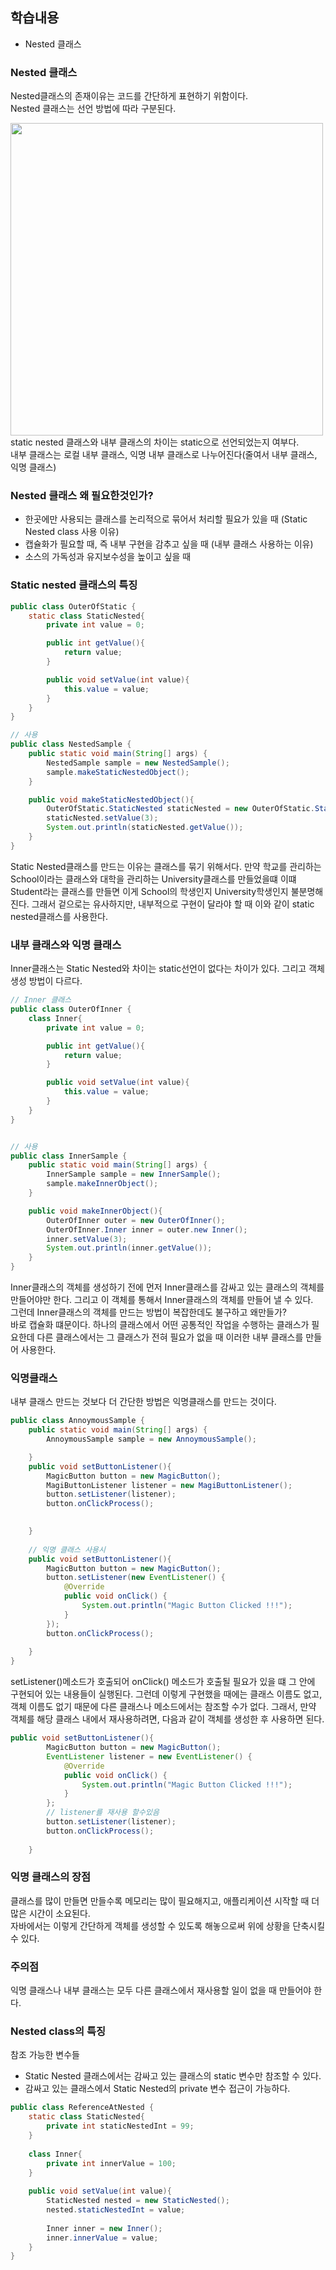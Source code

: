 ## 학습내용
- Nested 클래스

### Nested 클래스
Nested클래스의 존재이유는 코드를 간단하게 표현하기 위함이다. <br>
Nested 클래스는 선언 방법에 따라 구분된다.

<img src="https://user-images.githubusercontent.com/79621675/150631796-a3e1db06-ed80-45e7-b1be-303c6140264b.png" width="500">
static nested 클래스와 내부 클래스의 차이는 static으로 선언되었는지 여부다. <br>
내부 클래스는 로컬 내부 클래스, 익명 내부 클래스로 나누어진다(줄여서 내부 클래스, 익명 클래스)

### Nested 클래스 왜 필요한것인가?
- 한곳에만 사용되는 클래스를 논리적으로 묶어서 처리할 필요가 있을 때 (Static Nested class 사용 이유)
- 캡슐화가 필요할 때, 즉 내부 구현을 감추고 싶을 때 (내부 클래스 사용하는 이유)
- 소스의 가독성과 유지보수성을 높이고 싶을 때


### Static nested 클래스의 특징
```java
public class OuterOfStatic {
    static class StaticNested{
        private int value = 0;

        public int getValue(){
            return value;
        }

        public void setValue(int value){
            this.value = value;
        }
    }
}

// 사용
public class NestedSample {
    public static void main(String[] args) {
        NestedSample sample = new NestedSample();
        sample.makeStaticNestedObject();
    }

    public void makeStaticNestedObject(){
        OuterOfStatic.StaticNested staticNested = new OuterOfStatic.StaticNested();
        staticNested.setValue(3);
        System.out.println(staticNested.getValue());
    }
}
```
Static Nested클래스를 만드는 이유는 클래스를 묶기 위해서다. 만약 학교를 관리하는 School이라는 클래스와 대학을 관리하는 University클래스를 만들었을떄 이떄 Student라는 클래스를 만들면
이게 School의 학생인지 University학생인지 불분명해진다. 그래서 겉으로는 유사하지만, 내부적으로 구현이 달라야 할 때 이와 같이 static nested클래스를 사용한다.

### 내부 클래스와 익명 클래스
Inner클래스는 Static Nested와 차이는 static선언이 없다는 차이가 있다. 그리고 객체 생성 방법이 다르다.

```java
// Inner 클래스
public class OuterOfInner {
    class Inner{
        private int value = 0;

        public int getValue(){
            return value;
        }

        public void setValue(int value){
            this.value = value;
        }
    }
}


// 사용
public class InnerSample {
    public static void main(String[] args) {
        InnerSample sample = new InnerSample();
        sample.makeInnerObject();
    }

    public void makeInnerObject(){
        OuterOfInner outer = new OuterOfInner();
        OuterOfInner.Inner inner = outer.new Inner();
        inner.setValue(3);
        System.out.println(inner.getValue());
    }
}
```

Inner클래스의 객체를 생성하기 전에 먼저 Inner클래스를 감싸고 있는 클래스의 객체를 만들어야만 한다. 그리고 이 객체를 통해서 Inner클래스의 객체를 만들어 낼 수 있다. <br>
그런데 Inner클래스의 객체를 만드는 방법이 복잡한데도 불구하고 왜만들가? <br>
바로 캡슐화 떄문이다. 하나의 클래스에서 어떤 공통적인 작업을 수행하는 클래스가 필요한데 다른 클래스에서는 그 클래스가 전혀 필요가 없을 때 이러한 내부 클래스를 만들어 사용한다.

### 익명클래스
내부 클래스 만드는 것보다 더 간단한 방법은 익명클래스를 만드는 것이다.
```java
public class AnnoymousSample {
    public static void main(String[] args) {
        AnnoymousSample sample = new AnnoymousSample();

    }
    public void setButtonListener(){
        MagicButton button = new MagicButton();
        MagiButtonListener listener = new MagiButtonListener();
        button.setListener(listener);
        button.onClickProcess();
        

    }
    
    // 익명 클래스 사용시
    public void setButtonListener(){
        MagicButton button = new MagicButton();
        button.setListener(new EventListener() {
            @Override
            public void onClick() {
                System.out.println("Magic Button Clicked !!!");
            }
        });
        button.onClickProcess();
        
    }
}
```
setListener()메소드가 호출되어 onClick() 메소드가 호출될 필요가 있을 떄 그 안에 구현되어 있는 내용들이 실행된다. 
그런데 이렇게 구현했을 때에는 클래스 이름도 없고, 객체 이름도 없기 때문에 
다른 클래스나 메소드에서는 참조할 수가 없다. 그래서, 만약 객체를 해당 클래스 내에서 재사용하려면, 다음과 같이 객체를 생성한 후 사용하면 된다.
```java
public void setButtonListener(){
        MagicButton button = new MagicButton();
        EventListener listener = new EventListener() {
            @Override
            public void onClick() {
                System.out.println("Magic Button Clicked !!!");
            }
        };
        // listener를 재사용 할수있음 
        button.setListener(listener);
        button.onClickProcess();
        
    }
```
### 익명 클래스의 장점
클래스를 많이 만들면 만들수록 메모리는 많이 필요해지고, 애플리케이션 시작할 때 더 많은 시간이 소요된다. <br>
자바에서는 이렇게 간단하게 객체를 생성할 수 있도록 해놓으로써 위에 상황을 단축시킬 수 있다.
### 주의점 
익명 클래스나 내부 클래스는 모두 다른 클래스에서 재사용할 일이 없을 때 만들어야 한다.

### Nested class의 특징
참조 가능한 변수들
- Static Nested 클래스에서는 감싸고 있는 클래스의 static 변수만 참조할 수 있다.
- 감싸고 있는 클래스에서 Static Nested의 private 변수 접근이 가능하다.

```java
public class ReferenceAtNested {
    static class StaticNested{
        private int staticNestedInt = 99;
    }
    
    class Inner{
        private int innerValue = 100;
    }
    
    public void setValue(int value){
        StaticNested nested = new StaticNested();
        nested.staticNestedInt = value;
        
        Inner inner = new Inner();
        inner.innerValue = value;
    }
}
```

